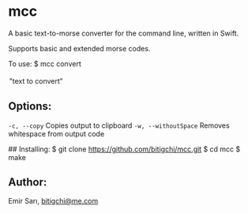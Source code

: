 # mcc

A basic text-to-morse converter for the command line, written in Swift.

Supports basic and extended morse codes.

To use:
    $ mcc convert <option> <option> "text to convert"

## Options:
`-c, --copy`            Copies output to clipboard
`-w, --withoutSpace`    Removes whitespace from output code

## Installing:
    $ git clone https://github.com/bitigchi/mcc.git
    $ cd mcc
    $ make

## Author:
Emir Sarı, bitigchi@me.com
